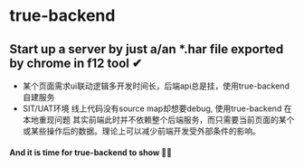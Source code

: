 # true-backend
## Start up a server by just a/an *.har file exported by chrome in f12 tool ✔

- 某个页面需求ui联动逻辑多开发时间长，后端api总是挂，使用true-backend 自建服务
- SIT/UAT环境 线上代码没有source map却想要debug, 使用true-backend 在本地重现问题
其实前端此时并不依赖整个后端服务，而只需要当前页面的某个或某些操作后的数据。理论上可以减少前端开发受外部条件的影响。

#### And it is time for true-backend to show 🐱‍👤
